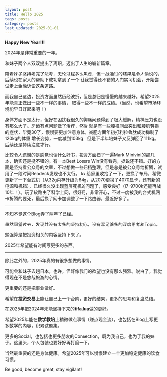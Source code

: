 ```yaml
---
layout: post
title: Hello 2025
tags: posts
category: posts
last_updated: 2025-01-01
---
```


**Happy New Year!!!**


2024年是非常重要的一年。

和妹子两个人双双提出了离职，迈出了人生的崭新篇章。

陪着妹子坚持考完了法考，无论过程多么焦虑，但一战通过的结果是令人愉悦的。后续也在家人的帮助下成功拿到了一个
让我觉得还不错的入门实习机会，开始尝试走上金融诉讼这条道路。

而我自己这边，投资方面虽然历经波折，但是总归是慢慢的越来越好。希望2025年能真正做出一些不一样的事情，
取得一些不一样的成绩。（当然，也希望市场环境能早日好起来吧！）

身体方面不是太行，但好在困扰我很久的胸痛问题得到了极大缓解，精神压力也没有那么大了。牙齿有点问题做了治疗，然后
就是有一些腰椎间盘突出和腰肌劳损的症状，毕竟30了，慢慢要更加注意身体。减肥方面年初打利拉鲁肽成功抑制了120kg的体重
增长姿势，一度减到103kg，但是下半年培妹子又反弹回了111kg。后续还是持续注意才行。

比较令人遗憾的是感觉也读什么好书，投资方面扫了一遍Mark Minivini的那几本，确实还是挺不错的。有一本Best Losers Win没有看完，据说还不错。好的方面是坚持看公众号的文章，不过想做一些归档整理，但是总是被公众号给折腾，试用了一段时间Readeck发现也不太行。
kk
给家里收拾了一下，更换了布局，稍微更新了一下台式机（从32g内存升级为64g，从2070更换了4070显卡，还有新的电源和机箱），已经很久没出现蓝屏死机的问题了，感受良好（i7-9700k还能再战10年！）。玩了软路由了科学上网，很好用，非常开心，不过一度被我的台式机网卡折腾的要死，最后换了网卡加调整了一下路由器，最近好多了。

---

不知不觉这个Blog弄了两年了已经。

虽然回望过去，发现并没有太多的坚持初心，没有写足够多的深度思考和Topic。

勉强算是把投资相关的内容坚持下来了。

2025年希望能有时间写更多的东西。

---

除此之外的，2025年真的有很多想做的事情。

可能会和妹子去趟日本，也许，但好像我们的欲望也没有那么强烈。说白了，我觉得现在不是悠哉旅游的心情。

更重要的还是把事业做好。

希望在**投资交易**上能让自己上一个台阶，更好的结果，更多的思考和复盘总结。

在2025年把2024年未能坚持下来的**tifa.lua**做的更好。

希望2025年能在**数学教培**上稍微做点事情（赚点现金流），也包括在Blog上写更多数学的内容，积累试题集。

更多的Social，也包括也更多朋友的Connection，既为我自己，也为了我的妹子。这里头，个人包装也要好好再打磨一下。

当然最重要的还是身体健康。希望2025年可以慢慢建立一个更加稳定健康的饮食习惯。

Be good, become great, stay vigilant!